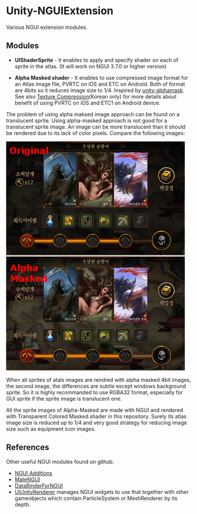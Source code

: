 Unity-NGUIExtension
===================

Various NGUI extension modules.

Modules
-------
* **UIShaderSprite** - It enables to apply and specify shader on each of sprite in the atlas. (It will work on NGUI 3.7.0 or higher version)

* **Alpha Masked shader** - It enables to use compressed image format for an Atlas image file, PVRTC on iOS and ETC on Android. Both of format are 4bits so it reduces image size to 1/4. Inspired by [unity-alphamask](https://github.com/keijiro/unity-alphamask). See also [Texture Compression](http://egloos.zum.com/littles/v/3439290)(Korean only) for more details about benefit of using PVRTC on iOS and ETC1 on Android device.

The problem of using alpha maksed image approach can be found on a translucent sprite. Using alpha-masked approach is not good for a translucent sprite image. An image can be more translucent than it should be rendered due to its lack of color pixels. Compare the following images:

![Original RGBA32](./Images/original.png "Original RGBA32")
![AlphaMasked](./Images/alpha-masked.png "Alpha Masked")

When all sprites of atals images are rendred with alpha masked 4bit images, the second image, the differences are subtle except windows background sprite.  So it is highly recommanded to use RGBA32 format, especially for GUI sprite if the sprite image is translucent one.

All the sprite images of Alpha-Masked are made with NGUI and rendered with Transparent Colored Masked.shader in this repository. Surely its atlas image size is reduced up to 1/4 and very good strategy for reducing image size such as equipment icon images.

References
-----------

Other useful NGUI modules found on github.

* [NGUI Additions](https://github.com/yeticrabgames/NGUIAdditions)
* [MateNGUI](https://github.com/ddionisio/MateNGUI)
* [DataBinderForNGUI](https://github.com/kyubuns/DataBinderForNGUI)
* [UIUnityRenderer](https://github.com/tarob19/UIUnityRenderer) manages NGUI widgets to use that together with other gameobjects which contain ParticleSystem or MeshRenderer by its depth.